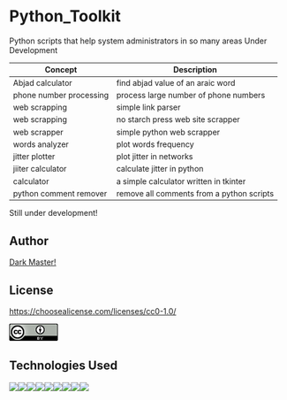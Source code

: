 
# Python_Toolkit
Python scripts that help system administrators in so many areas
Under Development


| Concept  | Description |
| ---  | ---  | 
| Abjad calculator  | find abjad value of an araic word |
| phone number processing | process large number of phone numbers |
| web scrapping |  simple link parser  |
| web scrapping  | no starch press web site scrapper  |
|web scrapper|simple python web scrapper|
|words analyzer|plot words frequency|
|jitter plotter|plot jitter in networks|
|jiiter calculator|calculate jitter in python|
|calculator| a simple calculator written in  tkinter|
|python comment remover|remove all comments from a python scripts|


Still under development!



## Author

[Dark Master!](https://github.com/pakoti)


## License

https://choosealicense.com/licenses/cc0-1.0/


<img src=88x31.png>


## Technologies Used
<img src="https://img.shields.io/badge/Linux-FCC624?style=for-the-badge&logo=linux&logoColor=black"><img src="https://img.shields.io/badge/Ansible-000000?style=for-the-badge&logo=ansible&logoColor=white"><img src="https://img.shields.io/badge/Python-FFD43B?style=for-the-badge&logo=python&logoColor=blue"><img src="https://img.shields.io/badge/Nginx-009639?style=for-the-badge&logo=nginx&logoColor=white"><img src="https://img.shields.io/badge/Docker-2CA5E0?style=for-the-badge&logo=docker&logoColor=white"><img src="https://img.shields.io/badge/Shell_Script-121011?style=for-the-badge&logo=gnu-bash&logoColor=white"><img src="https://img.shields.io/badge/VSCode-0078D4?style=for-the-badge&logo=visual%20studio%20code&logoColor=white"><img src="https://img.shields.io/badge/VIM-%2311AB00.svg?&style=for-the-badge&logo=vim&logoColor=white"><img src="https://img.shields.io/badge/python-3.9-blue">
